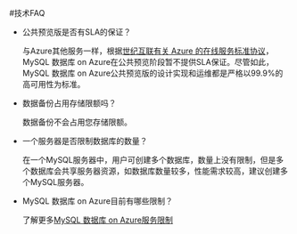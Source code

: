 <properties linkid="" urlDisplayName="" pageTitle="MySQL技术FAQ - Azure 微软云" metaKeywords="Azure 云,技术文档,文档与资源,MySQL,数据库,常见问题,Azure MySQL, MySQL PaaS,Azure MySQL PaaS, Azure MySQL Service, Azure RDS,FAQ" description="针对用户在使用MySQL 数据库 on Azure中遇到的一些常见技术问题,提供快速解答。如果您仍存有疑问,欢迎联系技术支持。" metaCanonical="" services="MySQL" documentationCenter="Services" title="" authors="" solutions="" manager="" editor="" />

<tags ms.service="mysql" ms.date="" wacn.date="04/29/2015"/>

#技术FAQ

- 公共预览版是否有SLA的保证？

	与Azure其他服务一样，根据[世纪互联有关 Azure 的在线服务标准协议](/support/legal/subscription-agreement)，MySQL 数据库 on Azure在公共预览阶段暂不提供SLA保证。尽管如此，MySQL 数据库 on Azure公共预览版的设计实现和运维都是严格以99.9%的高可用性为标准。
 
- 数据备份占用存储限额吗？

	数据备份不会占用您存储限额。

- 一个服务器是否限制数据库的数量？

	在一个MySQL服务器中，用户可创建多个数据库，数量上没有限制，但是多个数据库会共享服务器资源，如数据库数量较多，性能需求较高，建议创建多个MySQL服务器。
 
- MySQL 数据库 on Azure目前有哪些限制？

	了解更多[MySQL 数据库 on Azure服务限制](/documentation/articles/mysql-database-operation-limitation)
